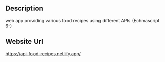 Description
-----------------------------
web app providing various food recipes using different APIs (Echmascript 6-)

Website Url
-----------------------------
https://api-food-recipes.netlify.app/
